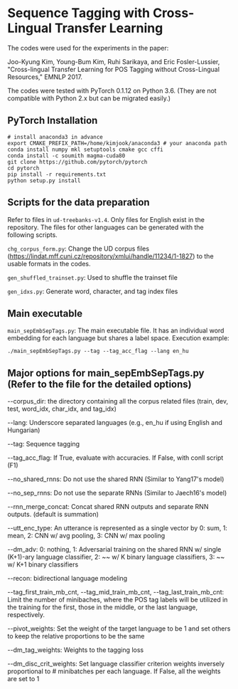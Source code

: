 # Sequence Tagging with Cross-Lingual Transfer Learning
The codes were used for the experiments in the paper:

Joo-Kyung Kim, Young-Bum Kim, Ruhi Sarikaya, and Eric Fosler-Lussier, "Cross-lingual Transfer Learning for POS Tagging without Cross-Lingual Resources," EMNLP 2017.

The codes were tested with PyTorch 0.1.12 on Python 3.6. (They are not compatible with Python 2.x but can be migrated easily.)


##	PyTorch Installation
```
# install anaconda3 in advance
export CMAKE_PREFIX_PATH=/home/kimjook/anaconda3 # your anaconda path
conda install numpy mkl setuptools cmake gcc cffi
conda install -c soumith magma-cuda80
git clone https://github.com/pytorch/pytorch
cd pytorch
pip install -r requirements.txt
python setup.py install
```


##	Scripts for the data preparation
Refer to files in `ud-treebanks-v1.4`. Only files for English exist in the repository. The files for other languages can be generated with the following scripts.

`chg_corpus_form.py`: Change the UD corpus files (https://lindat.mff.cuni.cz/repository/xmlui/handle/11234/1-1827) to the usable formats in the codes.

`gen_shuffled_trainset.py`: Used to shuffle the trainset file

`gen_idxs.py`: Generate word, character, and tag index files


##	Main executable
`main_sepEmbSepTags.py`: The main executable file. It has an individual word embedding for each language but shares a label space.
Execution example:
```
./main_sepEmbSepTags.py --tag --tag_acc_flag --lang en_hu
```


##	Major options for main_sepEmbSepTags.py (Refer to the file for the detailed options)
--corpus_dir: the directory containing all the corpus related files (train, dev, test, word_idx, char_idx, and tag_idx)

--lang: Underscore separated languages (e.g., en_hu if using English and Hungarian)

--tag: Sequence tagging

--tag_acc_flag: If True, evaluate with accuracies. If False, with conll script (F1)

--no_shared_rnns: Do not use the shared RNN (Similar to Yang17's model)

--no_sep_rnns: Do not use the separate RNNs (Similar to Jaech16's model)

--rnn_merge_concat: Concat shared RNN outputs and separate RNN outputs. (default is summation)

--utt_enc_type: An utterance is represented as a single vector by 0: sum, 1: mean, 2: CNN w/ avg pooling, 3: CNN w/ max pooling

--dm_adv: 0: nothing, 1: Adversarial training on the shared RNN w/ single (K+1)-ary language classifier, 2: ~~ w/ K binary language classifiers, 3: ~~ w/ K+1 binary classifiers

--recon: bidirectional language modeling

--tag_first_train_mb_cnt, --tag_mid_train_mb_cnt, --tag_last_train_mb_cnt: Limit the number of minibaches, where the POS tag labels will be utilized in the training for the first, those in the middle, or the last language, respectively.

--pivot_weights: Set the weight of the target language to be 1 and set others to keep the relative proportions to be the same

--dm_tag_weights: Weights to the tagging loss

--dm_disc_crit_weights: Set language classifier criterion weights inversely proportional to # minibatches per each language. If False, all the weights are set to 1